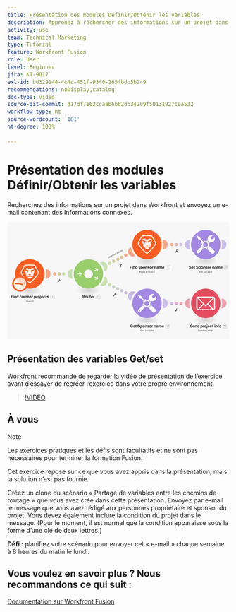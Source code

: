 ```yaml
---
title: Présentation des modules Définir/Obtenir les variables
description: Apprenez à rechercher des informations sur un projet dans Workfront et à envoyer un e-mail contenant des informations connexes dans  [!DNL Adobe Workfront Fusion].
activity: use
team: Technical Marketing
type: Tutorial
feature: Workfront Fusion
role: User
level: Beginner
jira: KT-9017
exl-id: bd329144-4c4c-451f-9340-265fbdb5b249
recommendations: noDisplay,catalog
doc-type: video
source-git-commit: d17df7162ccaab6b62db34209f50131927c0a532
workflow-type: ht
source-wordcount: '181'
ht-degree: 100%

---
```


# Présentation des modules Définir/Obtenir les variables

Recherchez des informations sur un projet dans Workfront et envoyez un e-mail contenant des informations connexes.

![Image du scénario Fusion](assets/universal-connectors-and-routing-8.png)

## Présentation des variables Get/set

Workfront recommande de regarder la vidéo de présentation de l’exercice avant d’essayer de recréer l’exercice dans votre propre environnement.

>[!VIDEO](https://video.tv.adobe.com/v/335276/?quality=12&learn=on&enablevpops)


## À vous

>[!NOTE]
>
>Les exercices pratiques et les défis sont facultatifs et ne sont pas nécessaires pour terminer la formation Fusion.

Cet exercice repose sur ce que vous avez appris dans la présentation, mais la solution n’est pas fournie.

Créez un clone du scénario « Partage de variables entre les chemins de routage » que vous avez créé dans cette présentation. Envoyez par e-mail le message que vous avez rédigé aux personnes propriétaire et sponsor du projet. Vous devez également inclure la condition du projet dans le message. (Pour le moment, il est normal que la condition apparaisse sous la forme d’une clé de deux lettres.)

**Défi :** planifiez votre scénario pour envoyer cet « e-mail » chaque semaine à 8 heures du matin le lundi.

## Vous voulez en savoir plus ? Nous recommandons ce qui suit :

[Documentation sur Workfront Fusion](https://experienceleague.adobe.com/docs/workfront/using/adobe-workfront-fusion/workfront-fusion-2.html?lang=fr)
